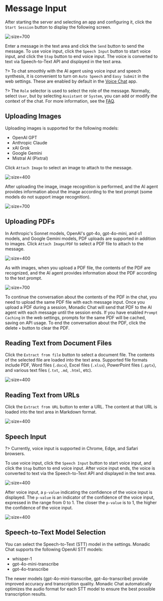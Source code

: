 # Message Input

After starting the server and selecting an app and configuring it, click the `Start Session` button to display the following screen.

![](../assets/images/monadic-chat-message-input.png ':size=700')

Enter a message in the text area and click the `Send` button to send the message. To use voice input, click the `Speech Input` button to start voice input, and click the `Stop` button to end voice input. The voice is converted to text via Speech-to-Text API and displayed in the text area.

?> To chat smoothly with the AI agent using voice input and speech synthesis, it is convenient to turn on `Auto Speech` and `Easy Submit` in the web settings. These are enabled by default in the [Voice Chat](./basic-apps.md#voice-chat) app.

?> The `Role` selector is used to select the role of the message. Normally, select `User`, but by selecting `Assistant` or `System`, you can add or modify the context of the chat. For more information, see the [FAQ](../faq/faq-user-interface.md).

## Uploading Images

Uploading images is supported for the following models:

- OpenAI GPT
- Anthropic Claude
- xAI Grok
- Google Gemini
- Mistral AI (Pixtral)

Click `Attach Image` to select an image to attach to the message.

![](../assets/images/monadi-chat-image-attachment.png ':size=400')

After uploading the image, image recognition is performed, and the AI agent provides information about the image according to the text prompt (some models do not support image recognition).

![](../assets/images/monadic-chat-message-with-pics.png ':size=700')

## Uploading PDFs

In Anthropic's Sonnet models, OpenAI's gpt-4o, gpt-4o-mini, and o1 models, and Google Gemini models, PDF uploads are supported in addition to images. Click `Attach Image/PDF` to select a PDF file to attach to the message.

![](../assets/images/monadi-chat-pdf-attachment.png ':size=400')

As with images, when you upload a PDF file, the contents of the PDF are recognized, and the AI agent provides information about the PDF according to the text prompt.

![](../assets/images/monadic-chat-chat-about-pdf.png ':size=700')

To continue the conversation about the contents of the PDF in the chat, you need to upload the same PDF file with each message input. Once you upload a PDF during a session, Monadic Chat will send that PDF to the AI agent with each message until the session ends. If you have enabled `Prompt Caching` in the web settings, prompts for the same PDF will be cached, saving on API usage. To end the conversation about the PDF, click the delete `×` button to clear the PDF.

## Reading Text from Document Files

Click the `Extract from file` button to select a document file. The contents of the selected file are loaded into the text area. Supported file formats include PDF, Word files (`.docx`), Excel files (`.xlsx`), PowerPoint files (`.pptx`), and various text files (`.txt`, `.md`, `.html`, etc).

![](../assets/images/monadic-chat-extract-from-file.png ':size=400')

## Reading Text from URLs

Click the `Extract from URL` button to enter a URL. The content at that URL is loaded into the text area in Markdown format.

![](../assets/images/monadic-chat-extract-from-url.png ':size=400')

## Speech Input

?> Currently, voice input is supported in Chrome, Edge, and Safari browsers.

To use voice input, click the `Speech Input` button to start voice input, and click the `Stop` button to end voice input. After voice input ends, the voice is converted to text via the Speech-to-Text API and displayed in the text area.

![](../assets/images/voice-input-stop.png ':size=400')

After voice input, a `p-value` indicating the confidence of the voice input is displayed. The `p-value` is an indicator of the confidence of the voice input, expressed in the range from 0 to 1. The closer the `p-value` is to 1, the higher the confidence of the voice input.

![](../assets/images/voice-p-value.png ':size=400')

## Speech-to-Text Model Selection

You can select the Speech-to-Text (STT) model in the settings. Monadic Chat supports the following OpenAI STT models:
- whisper-1
- gpt-4o-mini-transcribe
- gpt-4o-transcribe

The newer models (gpt-4o-mini-transcribe, gpt-4o-transcribe) provide improved accuracy and transcription quality. Monadic Chat automatically optimizes the audio format for each STT model to ensure the best possible transcription results.

